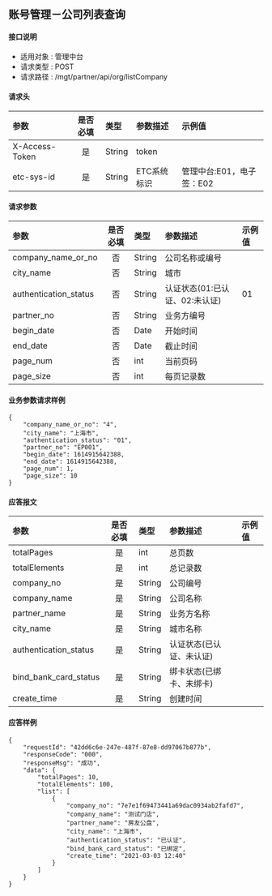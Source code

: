## 账号管理－公司列表查询

#### 接口说明

* 适用对象 : 管理中台
* 请求类型 : POST
* 请求路径 : /mgt/partner/api/org/listCompany

#### 请求头
| 参数           | 是否必填 | 类型   | 参数描述    | 示例值                    |
| :------------- | :------: | :----- | :---------- | :------------------------ |
| X-Access-Token |    是    | String | token       |                           |
| etc-sys-id     |    是    | String | ETC系统标识 | 管理中台:E01，电子签：E02 |

#### 请求参数
| 参数                  | 是否必填 | 类型   | 参数描述                       | 示例值 |
| :-------------------- | :------: | :----- | :----------------------------- | :----- |
| company_name_or_no    |    否    | String | 公司名称或编号                 |        |
| city_name             |    否    | String | 城市                           |        |
| authentication_status |    否    | String | 认证状态(01:已认证、02:未认证) | 01     |
| partner_no            |    否    | String | 业务方编号                     |        |
| begin_date            |    否    | Date   | 开始时间                       |        |
| end_date              |    否    | Date   | 截止时间                       |        |
| page_num              |    否    | int    | 当前页码                       |        |
| page_size             |    否    | int    | 每页记录数                     |        |

#### 业务参数请求样例
```
{
    "company_name_or_no": "4",
    "city_name": "上海市",
    "authentication_status": "01",
    "partner_no": "EP001",
    "begin_date": 1614915642388,
    "end_date": 1614915642388,
    "page_num": 1,
    "page_size": 10
}
```

#### 应答报文

| 参数                  | 是否必填 | 类型   | 参数描述                 | 示例值 |
| :-------------------- | :------: | :----- | :----------------------- | :----- |
| totalPages            |    是    | int    | 总页数                   |        |
| totalElements         |    是    | int    | 总记录数                 |        |
| company_no            |    是    | String | 公司编号                 |        |
| company_name          |    是    | String | 公司名称                 |        |
| partner_name          |    是    | String | 业务方名称               |        |
| city_name             |    是    | String | 城市名称                 |        |
| authentication_status |    是    | String | 认证状态(已认证、未认证) |        |
| bind_bank_card_status |    是    | String | 绑卡状态(已绑卡、未绑卡) |        |
| create_time           |    是    | String | 创建时间                 |        |

#### 应答样例

```
{
    "requestId": "42dd6c6e-247e-487f-87e8-dd97067b877b",
    "responseCode": "000",
    "responseMsg": "成功",
    "data": {
        "totalPages": 10,
        "totalElements": 100,
        "list": [
            {
                "company_no": "7e7e1f69473441a69dac0934ab2fafd7",
                "company_name": "测试门店",
                "partner_name": "房友公盘",
                "city_name": "上海市",
                "authentication_status": "已认证",
                "bind_bank_card_status": "已绑定",
                "create_time": "2021-03-03 12:40"
            }
        ]
    }
}
```
